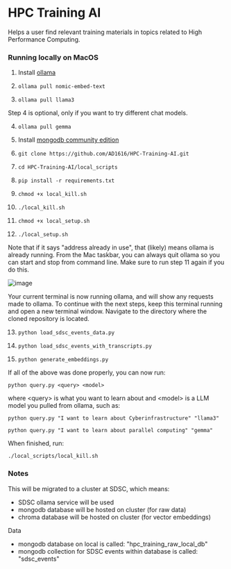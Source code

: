 # HPC Training AI

Helps a user find relevant training materials in topics related to High Performance Computing. 

### Running locally on MacOS

1. Install [ollama](https://ollama.com/)
2. ```
   ollama pull nomic-embed-text
   ```
3. ```
   ollama pull llama3
   ```
   
Step 4 is optional, only if you want to try different chat models.

4. ```
   ollama pull gemma
   ```

5. Install [mongodb community edition](https://www.mongodb.com/try/download/community)

6. ```
   git clone https://github.com/AD1616/HPC-Training-AI.git
   ```
7. ```
   cd HPC-Training-AI/local_scripts
   ```
8. ```
   pip install -r requirements.txt
   ```
9. ```
   chmod +x local_kill.sh
   ```
10. ```
    ./local_kill.sh
    ```
11. ```
    chmod +x local_setup.sh
    ```
12. ```
    ./local_setup.sh
    ```
    
Note that if it says "address already in use", that (likely) means ollama is already running. From the Mac taskbar, you can always quit ollama so you can start and stop from command line. Make sure to run step 11 again if you do this.

![image](https://github.com/AD1616/HPC-Training-AI/assets/64157584/2547e651-3ee8-47bf-ba83-4e4eca0764e9)

Your current terminal is now running ollama, and will show any requests made to ollama. To continue with the next steps, keep this terminal running and open a new terminal window. Navigate to the directory where the cloned repository is located.

13. ```
    python load_sdsc_events_data.py
    ```
14. ```
    python load_sdsc_events_with_transcripts.py
    ```
15. ```
    python generate_embeddings.py
    ```

If all of the above was done properly, you can now run:

```
python query.py <query> <model>
```

where \<query\> is what you want to learn about and \<model\> is a LLM model you pulled from ollama, such as:

```
python query.py "I want to learn about Cyberinfrastructure" "llama3"
```

```
python query.py "I want to learn about parallel computing" "gemma"
```

When finished, run:

```
./local_scripts/local_kill.sh
```

### Notes

This will be migrated to a cluster at SDSC, which means:
* SDSC ollama service will be used
* mongodb database will be hosted on cluster (for raw data)
* chroma database will be hosted on cluster (for vector embeddings)

Data
* mongodb database on local is called: "hpc_training_raw_local_db"
* mongodb collection for SDSC events within database is called: "sdsc_events"
